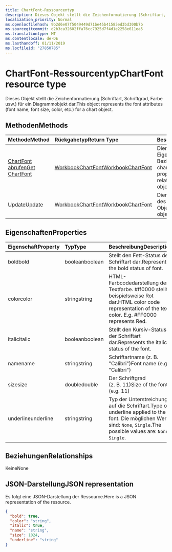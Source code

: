 ```yaml
---
title: ChartFont-Ressourcentyp
description: Dieses Objekt stellt die Zeichenformatierung (Schriftart, Schriftgrad, Farbe usw.) für ein Diagrammobjekt dar.
localization_priority: Normal
ms.openlocfilehash: 9b2d6e07f5049449d71be45b41585ed3bd300b7b
ms.sourcegitcommit: d2b3ca32602ffa76cc7925d7f4d1e2258e611ea5
ms.translationtype: MT
ms.contentlocale: de-DE
ms.lasthandoff: 01/11/2019
ms.locfileid: "27850785"
---
```

# <a name="chartfont-resource-type"></a><span data-ttu-id="a0d79-103">ChartFont-Ressourcentyp</span><span class="sxs-lookup"><span data-stu-id="a0d79-103">ChartFont resource type</span></span>

<span data-ttu-id="a0d79-104">Dieses Objekt stellt die Zeichenformatierung (Schriftart, Schriftgrad, Farbe usw.) für ein Diagrammobjekt dar.</span><span class="sxs-lookup"><span data-stu-id="a0d79-104">This object represents the font attributes (font name, font size, color, etc.) for a chart object.</span></span>


## <a name="methods"></a><span data-ttu-id="a0d79-105">Methoden</span><span class="sxs-lookup"><span data-stu-id="a0d79-105">Methods</span></span>

| <span data-ttu-id="a0d79-106">Methode</span><span class="sxs-lookup"><span data-stu-id="a0d79-106">Method</span></span>           | <span data-ttu-id="a0d79-107">Rückgabetyp</span><span class="sxs-lookup"><span data-stu-id="a0d79-107">Return Type</span></span>    |<span data-ttu-id="a0d79-108">Beschreibung</span><span class="sxs-lookup"><span data-stu-id="a0d79-108">Description</span></span>|
|:---------------|:--------|:----------|
|[<span data-ttu-id="a0d79-109">ChartFont abrufen</span><span class="sxs-lookup"><span data-stu-id="a0d79-109">Get ChartFont</span></span>](../api/chartfont-get.md) | [<span data-ttu-id="a0d79-110">WorkbookChartFont</span><span class="sxs-lookup"><span data-stu-id="a0d79-110">WorkbookChartFont</span></span>](chartfont.md) |<span data-ttu-id="a0d79-111">Dient zum Lesen der Eigenschaften und der Beziehungen des chartFont-Objekts.</span><span class="sxs-lookup"><span data-stu-id="a0d79-111">Read properties and relationships of chartFont object.</span></span>|
|[<span data-ttu-id="a0d79-112">Update</span><span class="sxs-lookup"><span data-stu-id="a0d79-112">Update</span></span>](../api/chartfont-update.md) | [<span data-ttu-id="a0d79-113">WorkbookChartFont</span><span class="sxs-lookup"><span data-stu-id="a0d79-113">WorkbookChartFont</span></span>](chartfont.md)   |<span data-ttu-id="a0d79-114">Dient zum Aktualisieren des ChartFont-Objekts.</span><span class="sxs-lookup"><span data-stu-id="a0d79-114">Update ChartFont object.</span></span> |

## <a name="properties"></a><span data-ttu-id="a0d79-115">Eigenschaften</span><span class="sxs-lookup"><span data-stu-id="a0d79-115">Properties</span></span>
| <span data-ttu-id="a0d79-116">Eigenschaft</span><span class="sxs-lookup"><span data-stu-id="a0d79-116">Property</span></span>     | <span data-ttu-id="a0d79-117">Typ</span><span class="sxs-lookup"><span data-stu-id="a0d79-117">Type</span></span>   |<span data-ttu-id="a0d79-118">Beschreibung</span><span class="sxs-lookup"><span data-stu-id="a0d79-118">Description</span></span>|
|:---------------|:--------|:----------|
|<span data-ttu-id="a0d79-119">bold</span><span class="sxs-lookup"><span data-stu-id="a0d79-119">bold</span></span>|<span data-ttu-id="a0d79-120">boolean</span><span class="sxs-lookup"><span data-stu-id="a0d79-120">boolean</span></span>|<span data-ttu-id="a0d79-121">Stellt den Fett-Status der Schriftart dar.</span><span class="sxs-lookup"><span data-stu-id="a0d79-121">Represents the bold status of font.</span></span>|
|<span data-ttu-id="a0d79-122">color</span><span class="sxs-lookup"><span data-stu-id="a0d79-122">color</span></span>|<span data-ttu-id="a0d79-123">string</span><span class="sxs-lookup"><span data-stu-id="a0d79-123">string</span></span>|<span data-ttu-id="a0d79-p101">HTML-Farbcodedarstellung der Textfarbe. #ff0000 stellt beispielsweise Rot dar.</span><span class="sxs-lookup"><span data-stu-id="a0d79-p101">HTML color code representation of the text color. E.g. #FF0000 represents Red.</span></span>|
|<span data-ttu-id="a0d79-127">italic</span><span class="sxs-lookup"><span data-stu-id="a0d79-127">italic</span></span>|<span data-ttu-id="a0d79-128">boolean</span><span class="sxs-lookup"><span data-stu-id="a0d79-128">boolean</span></span>|<span data-ttu-id="a0d79-129">Stellt den Kursiv-Status der Schriftart dar.</span><span class="sxs-lookup"><span data-stu-id="a0d79-129">Represents the italic status of the font.</span></span>|
|<span data-ttu-id="a0d79-130">name</span><span class="sxs-lookup"><span data-stu-id="a0d79-130">name</span></span>|<span data-ttu-id="a0d79-131">string</span><span class="sxs-lookup"><span data-stu-id="a0d79-131">string</span></span>|<span data-ttu-id="a0d79-132">Schriftartname (z. B. "Calibri")</span><span class="sxs-lookup"><span data-stu-id="a0d79-132">Font name (e.g. "Calibri")</span></span>|
|<span data-ttu-id="a0d79-133">size</span><span class="sxs-lookup"><span data-stu-id="a0d79-133">size</span></span>|<span data-ttu-id="a0d79-134">double</span><span class="sxs-lookup"><span data-stu-id="a0d79-134">double</span></span>|<span data-ttu-id="a0d79-135">Der Schriftgrad (z. B. 11)</span><span class="sxs-lookup"><span data-stu-id="a0d79-135">Size of the font (e.g. 11)</span></span>|
|<span data-ttu-id="a0d79-136">underline</span><span class="sxs-lookup"><span data-stu-id="a0d79-136">underline</span></span>|<span data-ttu-id="a0d79-137">string</span><span class="sxs-lookup"><span data-stu-id="a0d79-137">string</span></span>|<span data-ttu-id="a0d79-138">Typ der Unterstreichung auf die Schriftart.</span><span class="sxs-lookup"><span data-stu-id="a0d79-138">Type of underline applied to the font.</span></span> <span data-ttu-id="a0d79-139">Die möglichen Werte sind: `None`, `Single`.</span><span class="sxs-lookup"><span data-stu-id="a0d79-139">The possible values are: `None`, `Single`.</span></span>|

## <a name="relationships"></a><span data-ttu-id="a0d79-140">Beziehungen</span><span class="sxs-lookup"><span data-stu-id="a0d79-140">Relationships</span></span>
<span data-ttu-id="a0d79-141">Keine</span><span class="sxs-lookup"><span data-stu-id="a0d79-141">None</span></span>


## <a name="json-representation"></a><span data-ttu-id="a0d79-142">JSON-Darstellung</span><span class="sxs-lookup"><span data-stu-id="a0d79-142">JSON representation</span></span>

<span data-ttu-id="a0d79-143">Es folgt eine JSON-Darstellung der Ressource.</span><span class="sxs-lookup"><span data-stu-id="a0d79-143">Here is a JSON representation of the resource.</span></span>

<!--{
  "blockType": "resource",
  "baseType": "microsoft.graph.entity",
  "optionalProperties": [],
  "@odata.type": "microsoft.graph.workbookChartFont"
}-->

```json
{
  "bold": true,
  "color": "string",
  "italic": true,
  "name": "string",
  "size": 1024,
  "underline": "string"
}

```

<!-- uuid: 8fcb5dbc-d5aa-4681-8e31-b001d5168d79
2015-10-25 14:57:30 UTC -->
<!-- {
  "type": "#page.annotation",
  "description": "ChartFont resource",
  "keywords": "",
  "section": "documentation",
  "tocPath": ""
}-->
